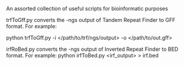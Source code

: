 An assorted collection of useful scripts for bioinformatic purposes

trfToGff.py converts the -ngs output of Tandem Repeat Finder to GFF format. For example:

python trfToGff.py -i </path/to/trf/ngs/output> -o </path/to/out.gff>


irfRoBed.py converts the -ngs output of Inverted Repeat Finder to BED format. For example:
python irfToBed.py <irf_output> > irf.bed

